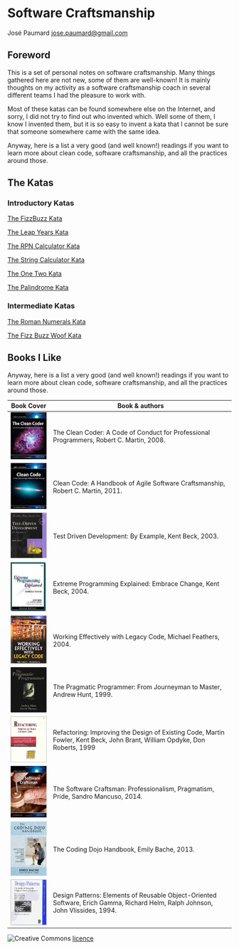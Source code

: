 # Software Craftsmanship
José Paumard <jose.paumard@gmail.com>

## Foreword

This is a set of personal notes on software craftsmanship. Many things gathered here are not new, some of them are well-known! It is mainly thoughts on my activity as a software craftsmanship coach in several different teams I had the pleasure to work with.

Most of these katas can be found somewhere else on the Internet, and sorry, I did not try to find out who invented which. Well some of them, I know I invented them, but it is so easy to invent a kata that I cannot be sure that someone somewhere came with the same idea.

Anyway, here is a list a very good (and well known!) readings if you want to learn more about clean code, software craftsmanship, and all the practices around those.

## The Katas

### Introductory Katas

[The FizzBuzz Kata](/katas/introductory/fizzbuzz-kata.html)

[The Leap Years Kata](/katas/introductory/leapyears-kata.html)

[The RPN Calculator Kata](/katas/introductory/rpncalculator-kata.html)

[The String Calculator Kata](/katas/introductory/stringcalculator-kata.html)

[The One Two Kata](/katas/introductory/onetwo-kata.html)

[The Palindrome Kata](/katas/introductory/palindrome-kata.html)

### Intermediate Katas

[The Roman Numerals Kata](/katas/intermediate/romannumerals-kata.html)

[The Fizz Buzz Woof Kata](/katas/intermediate/fizzbuzzwoof-kata.html)


## Books I Like
Anyway, here is a list a very good (and well known!) readings if you want to learn more about clean code, software craftsmanship, and all the practices around those.

Book Cover | Book & authors
-----------|--------------
![Clean coder](/images/clean-coder.jpg)                   |The Clean Coder: A Code of Conduct for Professional Programmers, Robert C. Martin, 2008.
![Clean code](/images/clean-code.jpg)                     |Clean Code: A Handbook of Agile Software Craftsmanship, Robert C. Martin, 2011.
![TDD by example](/images/TDD-by-examples.jpg)            |Test Driven Development: By Example, Kent Beck, 2003.
![Xtreme programming](/images/xtreme-prog.jpg)            |Extreme Programming Explained: Embrace Change, Kent Beck, 2004.
![Legacy code](/images/legacy-code.jpg)                   |Working Effectively with Legacy Code, Michael Feathers, 2004.
![Pragmatic programmer](/images/pragmatic-programmer.jpg) |The Pragmatic Programmer: From Journeyman to Master, Andrew Hunt, 1999.
![Refactoring](/images/refactoring.jpg)                   |Refactoring: Improving the Design of Existing Code, Martin Fowler, Kent Beck, John Brant, William Opdyke, Don Roberts, 1999
![Software crafstmanship](/images/software-craftsman.jpg) |The Software Craftsman: Professionalism, Pragmatism, Pride, Sandro Mancuso, 2014.
![Coding dojo](/images/coding-dojo.jpg)                   |The Coding Dojo Handbook, Emily Bache, 2013.
![Design patterns](/images/design-pattern.jpg)            |Design Patterns: Elements of Reusable Object-Oriented Software, Erich Gamma, Richard Helm, Ralph Johnson, John Vlissides, 1994.

![Creative Commons](https://i.creativecommons.org/l/by-nc-sa/4.0/88x31.png) [licence](http://creativecommons.org/licenses/by-nc-sa/4.0/)


